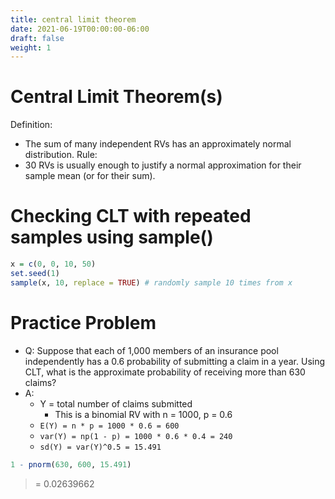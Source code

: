 ```yaml
---
title: central limit theorem
date: 2021-06-19T00:00:00-06:00
draft: false
weight: 1
---
```


# Central Limit Theorem(s)
Definition: 
- The sum of many independent RVs has an approximately normal distribution.
Rule: 
- 30 RVs is usually enough to justify a normal approximation for their sample mean (or for their sum).

# Checking CLT with repeated samples using sample()
```r
x = c(0, 0, 10, 50)
set.seed(1)
sample(x, 10, replace = TRUE) # randomly sample 10 times from x
```

# Practice Problem
- Q: Suppose that each of 1,000 members of an insurance pool independently has a 0.6 probability of submitting a claim in a year.  Using CLT, what is the approximate probability of receiving more than 630 claims?
- A: 
	- Y = total number of claims submitted
		- This is a binomial RV with n = 1000, p = 0.6
	- `E(Y) = n * p = 1000 * 0.6 = 600`
	- `var(Y) = np(1 - p) = 1000 * 0.6 * 0.4 = 240`
	- `sd(Y) = var(Y)^0.5 = 15.491`
```r
1 - pnorm(630, 600, 15.491) 
```
> = 0.02639662
